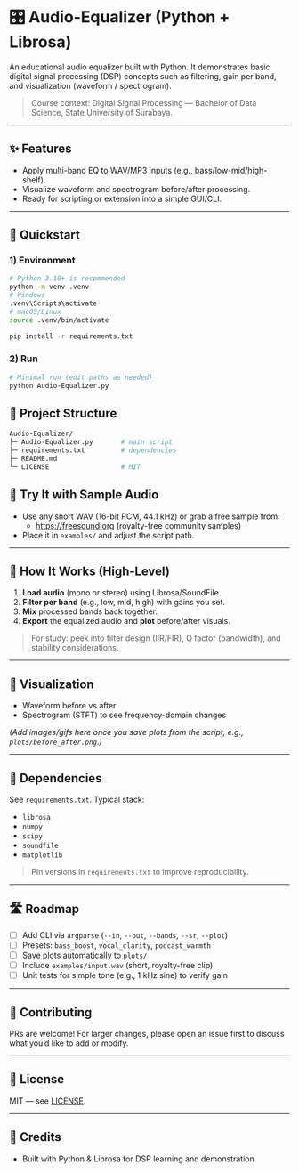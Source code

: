# 🎛️ Audio-Equalizer (Python + Librosa)

An educational audio equalizer built with Python. It demonstrates basic digital signal processing (DSP) concepts such as filtering, gain per band, and visualization (waveform / spectrogram).

> Course context: Digital Signal Processing — Bachelor of Data Science, State University of Surabaya.

---

## ✨ Features
- Apply multi-band EQ to WAV/MP3 inputs (e.g., bass/low-mid/high-shelf).
- Visualize waveform and spectrogram before/after processing.
- Ready for scripting or extension into a simple GUI/CLI.

---

## 🚀 Quickstart

### 1) Environment
```bash
# Python 3.10+ is recommended
python -m venv .venv
# Windows
.venv\Scripts\activate
# macOS/Linux
source .venv/bin/activate

pip install -r requirements.txt
```

### 2) Run
```bash
# Minimal run (edit paths as needed)
python Audio-Equalizer.py
```

## 📁 Project Structure
```bash
Audio-Equalizer/
├─ Audio-Equalizer.py       # main script
├─ requirements.txt         # dependencies
├─ README.md
└─ LICENSE                  # MIT
```

## 🧪 Try It with Sample Audio
- Use any short WAV (16-bit PCM, 44.1 kHz) or grab a free sample from:
  - https://freesound.org (royalty-free community samples)
- Place it in `examples/` and adjust the script path.

---

## 🧠 How It Works (High-Level)
1. **Load audio** (mono or stereo) using Librosa/SoundFile.
2. **Filter per band** (e.g., low, mid, high) with gains you set.
3. **Mix** processed bands back together.
4. **Export** the equalized audio and **plot** before/after visuals.

> For study: peek into filter design (IIR/FIR), Q factor (bandwidth), and stability considerations.

---

## 📸 Visualization
- Waveform before vs after
- Spectrogram (STFT) to see frequency-domain changes

*(Add images/gifs here once you save plots from the script, e.g., `plots/before_after.png`.)*

---

## 🧩 Dependencies
See `requirements.txt`. Typical stack:
- `librosa`
- `numpy`
- `scipy`
- `soundfile`
- `matplotlib`

> Pin versions in `requirements.txt` to improve reproducibility.

---

## 🛣️ Roadmap
- [ ] Add CLI via `argparse` (`--in`, `--out`, `--bands`, `--sr`, `--plot`)
- [ ] Presets: `bass_boost`, `vocal_clarity`, `podcast_warmth`
- [ ] Save plots automatically to `plots/`
- [ ] Include `examples/input.wav` (short, royalty-free clip)
- [ ] Unit tests for simple tone (e.g., 1 kHz sine) to verify gain

---

## 🤝 Contributing
PRs are welcome! For larger changes, please open an issue first to discuss what you’d like to add or modify.

---

## 📜 License
MIT — see [LICENSE](./LICENSE).

---

## 🙌 Credits
- Built with Python & Librosa for DSP learning and demonstration.

